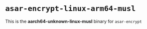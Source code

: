 # `asar-encrypt-linux-arm64-musl`

This is the **aarch64-unknown-linux-musl** binary for `asar-encrypt`
